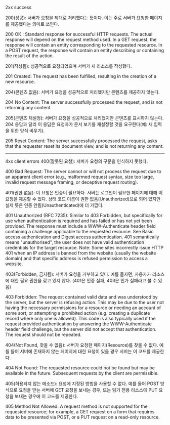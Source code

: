 2xx success

200(성공): 서버가 요청을 제대로 처리했다는 뜻이다. 이는 주로 서버가 요청한 페이지를 제공했다는 의미로 쓰인다.

200 OK :
Standard response for successful HTTP requests. The actual response will depend on the request method used. In a GET request, the response will contain an entity corresponding to the requested resource. In a POST request, the response will contain an entity describing or containing the result of the action.

201(작성됨): 성공적으로 요청되었으며 서버가 새 리소스를 작성했다.

201 Created: The request has been fulfilled, resulting in the creation of a new resource.

204(콘텐츠 없음): 서버가 요청을 성공적으로 처리했지만 콘텐츠를 제공하지 않는다.

204 No Content: The server successfully processed the request, and is not returning any content.

205(콘텐츠 재설정): 서버가 요청을 성공적으로 처리했지만 콘텐츠를 표시하지 않는다. 204 응답과 달리 이 응답은 요청자가 문서 보기를 재설정할 것을 요구한다(예: 새 입력을 위한 양식 비우기).

205 Reset Content: The server successfully processed the request, asks that the requester reset its document view, and is not returning any content.

---

4xx client errors
400(잘못된 요청): 서버가 요청의 구문을 인식하지 못했다.

400 Bad Request: The server cannot or will not process the request due to an apparent client error (e.g., malformed request syntax, size too large, invalid request message framing, or deceptive request routing).

401(권한 없음): 이 요청은 인증이 필요하다. 서버는 로그인이 필요한 페이지에 대해 이 요청을 제공할 수 있다. 상태 코드 이름이 권한 없음(Unauthorized)으로 되어 있지만 실제 뜻은 인증 안됨(Unauthenticated)에 더 가깝다.

401 Unauthorized (RFC 7235): Similar to 403 Forbidden, but specifically for use when authentication is required and has failed or has not yet been provided. The response must include a WWW-Authenticate header field containing a challenge applicable to the requested resource. See Basic access authentication and Digest access authentication. 401 semantically means "unauthorised", the user does not have valid authentication credentials for the target resource.
Note: Some sites incorrectly issue HTTP 401 when an IP address is banned from the website (usually the website domain) and that specific address is refused permission to access a website.

403(Forbidden, 금지됨): 서버가 요청을 거부하고 있다. 예를 들자면, 사용자가 리소스에 대한 필요 권한을 갖고 있지 않다. (401은 인증 실패, 403은 인가 실패라고 볼 수 있음)

403 Forbidden: The request contained valid data and was understood by the server, but the server is refusing action. This may be due to the user not having the necessary permissions for a resource or needing an account of some sort, or attempting a prohibited action (e.g. creating a duplicate record where only one is allowed). This code is also typically used if the request provided authentication by answering the WWW-Authenticate header field challenge, but the server did not accept that authentication. The request should not be repeated.

404(Not Found, 찾을 수 없음): 서버가 요청한 페이지(Resource)를 찾을 수 없다. 예를 들어 서버에 존재하지 않는 페이지에 대한 요청이 있을 경우 서버는 이 코드를 제공한다.

404 Not Found: The requested resource could not be found but may be available in the future. Subsequent requests by the client are permissible.

405(허용되지 않는 메소드): 요청에 지정된 방법을 사용할 수 없다. 예를 들어 POST 방식으로 요청을 받는 서버에 GET 요청을 보내는 경우, 또는 읽기 전용 리소스에 PUT 요청을 보내는 경우에 이 코드를 제공한다.

405 Method Not Allowed: A request method is not supported for the requested resource; for example, a GET request on a form that requires data to be presented via POST, or a PUT request on a read-only resource.
